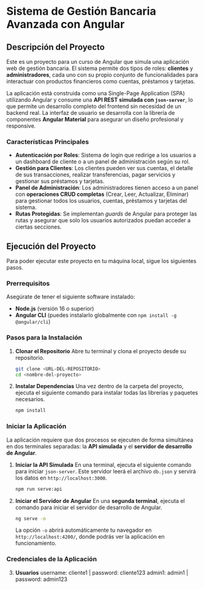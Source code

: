 # Sistema de Gestión Bancaria Avanzada con Angular

## Descripción del Proyecto

Este es un proyecto para un curso de Angular que simula una aplicación web de gestión bancaria. El sistema permite dos tipos de roles: **clientes** y **administradores**, cada uno con su propio conjunto de funcionalidades para interactuar con productos financieros como cuentas, préstamos y tarjetas.

La aplicación está construida como una Single-Page Application (SPA) utilizando Angular y consume una **API REST simulada con `json-server`**, lo que permite un desarrollo completo del frontend sin necesidad de un backend real. La interfaz de usuario se desarrolla con la librería de componentes **Angular Material** para asegurar un diseño profesional y responsive.

### Características Principales

* **Autenticación por Roles**: Sistema de login que redirige a los usuarios a un dashboard de cliente o a un panel de administración según su rol.
* **Gestión para Clientes**: Los clientes pueden ver sus cuentas, el detalle de sus transacciones, realizar transferencias, pagar servicios y gestionar sus préstamos y tarjetas.
* **Panel de Administración**: Los administradores tienen acceso a un panel con **operaciones CRUD completas** (Crear, Leer, Actualizar, Eliminar) para gestionar todos los usuarios, cuentas, préstamos y tarjetas del sistema.
* **Rutas Protegidas**: Se implementan *guards* de Angular para proteger las rutas y asegurar que solo los usuarios autorizados puedan acceder a ciertas secciones.

## Ejecución del Proyecto

Para poder ejecutar este proyecto en tu máquina local, sigue los siguientes pasos.

### Prerrequisitos

Asegúrate de tener el siguiente software instalado:
* **Node.js** (versión 16 o superior)
* **Angular CLI** (puedes instalarlo globalmente con `npm install -g @angular/cli`)

### Pasos para la Instalación

1.  **Clonar el Repositorio**
    Abre tu terminal y clona el proyecto desde su repositorio.
    ```bash
    git clone <URL-DEL-REPOSITORIO>
    cd <nombre-del-proyecto>
    ```

2.  **Instalar Dependencias**
    Una vez dentro de la carpeta del proyecto, ejecuta el siguiente comando para instalar todas las librerías y paquetes necesarios.
    ```bash
    npm install
    ```

### Iniciar la Aplicación

La aplicación requiere que dos procesos se ejecuten de forma simultánea en dos terminales separadas: la **API simulada** y el **servidor de desarrollo de Angular**.

1.  **Iniciar la API Simulada**
    En una terminal, ejecuta el siguiente comando para iniciar `json-server`. Este servidor leerá el archivo `db.json` y servirá los datos en `http://localhost:3000`.
    ```bash
    npm run serve:api
    ```

2.  **Iniciar el Servidor de Angular**
    En una **segunda terminal**, ejecuta el comando para iniciar el servidor de desarrollo de Angular.
    ```bash
    ng serve -o
    ```
    La opción `-o` abrirá automáticamente tu navegador en `http://localhost:4200/`, donde podrás ver la aplicación en funcionamiento.

### Credenciales de la Aplicación

3. **Usuarios**
    username: cliente1 | password: cliente123
    admin1: admin1 | password: admin123

